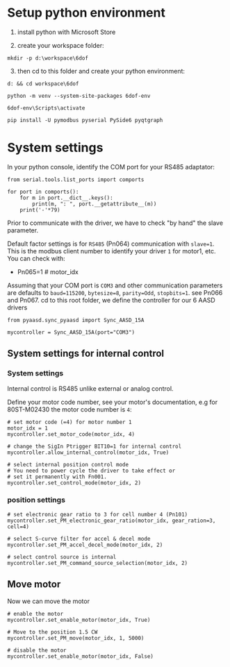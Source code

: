 # Setup python environment

1) install python with Microsoft Store

2) create your workspace folder:

`mkdir -p d:\workspace\6dof`

3) then cd to this folder and create your python environment:

`d: && cd workspace\6dof`

`python -m venv --system-site-packages 6dof-env`

`6dof-env\Scripts\activate`

`pip install -U pymodbus pyserial PySide6 pyqtgraph`

  

# System settings

In your python console, identify the COM port for your RS485 adaptator:

```
from serial.tools.list_ports import comports

for port in comports():
	for m in port.__dict__.keys():
		print(m, ": ", port.__getattribute__(m))
	print('-'*79)
```
  
Prior to communicate with the driver, we have to check "by hand" the slave parameter.

Default factor settings is for `RS485` (Pn064) communication with `slave=1`. This is the modbus client number to identify your driver `1` for motor1, etc. You can check with:

- Pn065=1 # motor_idx


Assuming that your COM port is `COM3` and other communication parameters are defaults to `baud=115200`, `bytesize=8`, `parity=Odd`, `stopbits=1`. see Pn066 and Pn067. 
cd to this root folder, we define the controller for our 6 AASD drivers

```
from pyaasd.sync_pyaasd import Sync_AASD_15A

mycontroller = Sync_AASD_15A(port="COM3")
```

## System settings for internal control
### System settings

Internal control is RS485 unlike external or analog control.

Define your motor code number, see your motor's documentation, e.g for 80ST-M02430 the motor code number is `4`:

```
# set motor code (=4) for motor number 1
motor_idx = 1
mycontroller.set_motor_code(motor_idx, 4)

# change the SigIn Ptrigger BIT10=1 for internal control
mycontroller.allow_internal_control(motor_idx, True)

# select internal position control mode
# You need to power cycle the driver to take effect or 
# set it permanently with Fn001.
mycontroller.set_control_mode(motor_idx, 2)

```

### position settings
```
# set electronic gear ratio to 3 for cell number 4 (Pn101)
mycontroller.set_PM_electronic_gear_ratio(motor_idx, gear_ration=3, cell=4)  

# select S-curve filter for accel & decel mode
mycontroller.set_PM_accel_decel_mode(motor_idx, 2)

# select control source is internal
mycontroller.set_PM_command_source_selection(motor_idx, 2)
```

## Move motor
Now we can move the motor
```
# enable the motor
mycontroller.set_enable_motor(motor_idx, True)

# Move to the position 1.5 CW
mycontroller.set_PM_move(motor_idx, 1, 5000)

# disable the motor
mycontroller.set_enable_motor(motor_idx, False)

```
